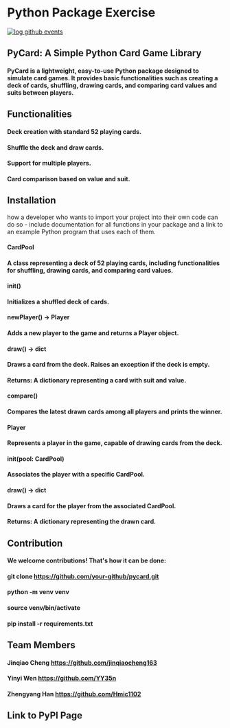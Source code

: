 # Python Package Exercise

[![log github events](https://github.com/software-students-spring2024/3-python-package-exercise-moy/actions/workflows/event-logger.yml/badge.svg)](https://github.com/software-students-spring2024/3-python-package-exercise-moy/actions/workflows/event-logger.yml)

## PyCard: A Simple Python Card Game Library

#### PyCard is a lightweight, easy-to-use Python package designed to simulate card games. It provides basic functionalities such as creating a deck of cards, shuffling, drawing cards, and comparing card values and suits between players.

## Functionalities

#### Deck creation with standard 52 playing cards.
#### Shuffle the deck and draw cards.
#### Support for multiple players.
#### Card comparison based on value and suit.

## Installation

how a developer who wants to import your project into their own code can do so - include documentation for all functions in your package and a link to an example Python program that uses each of them.
#### CardPool
#### A class representing a deck of 52 playing cards, including functionalities for shuffling, drawing cards, and comparing card values.
#### __init__()
#### Initializes a shuffled deck of cards.
#### newPlayer() -> Player
#### Adds a new player to the game and returns a Player object.
#### draw() -> dict
#### Draws a card from the deck. Raises an exception if the deck is empty.
#### Returns: A dictionary representing a card with suit and value.
#### compare()
#### Compares the latest drawn cards among all players and prints the winner.
#### Player
#### Represents a player in the game, capable of drawing cards from the deck.
#### __init__(pool: CardPool)
#### Associates the player with a specific CardPool.
#### draw() -> dict
#### Draws a card for the player from the associated CardPool.
#### Returns: A dictionary representing the drawn card.

## Contribution

#### We welcome contributions! That's how it can be done:

#### git clone https://github.com/your-github/pycard.git
#### python -m venv venv
#### source venv/bin/activate
#### pip install -r requirements.txt

## Team Members

#### Jinqiao Cheng       https://github.com/jinqiaocheng163
#### Yinyi Wen           https://github.com/YY35n
#### Zhengyang Han       https://github.com/Hmic1102

## Link to PyPl Page

